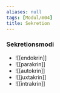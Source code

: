 ```yaml
---
aliases: null
tags: [Modul/m04]
title: Sekretion
---
```

### Sekretionsmodi
- ![[endokrin]]
- ![[parakrin]]
- ![[autokrin]]
- ![[juxtakrin]]
- ![[intrakrin]]
